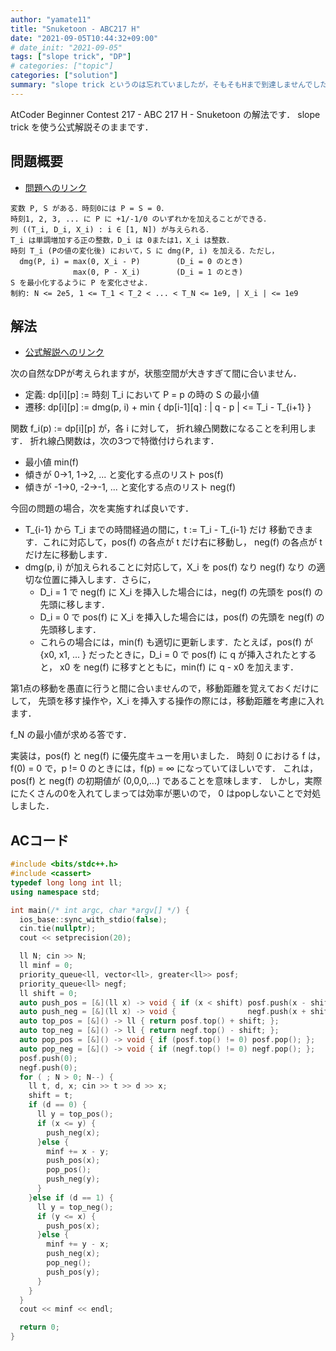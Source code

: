 ```yaml
---
author: "yamate11"
title: "Snuketoon - ABC217 H"
date: "2021-09-05T10:44:32+09:00"
# date_init: "2021-09-05"
tags: ["slope trick", "DP"]
# categories: ["topic"]
categories: ["solution"]
summary: "slope trick というのは忘れていましたが，そもそもHまで到達しませんでした．この記事は公式解説そのままです．"
---
```


AtCoder Beginner Contest 217 - ABC 217 H - Snuketoon の解法です．
slope trick を使う公式解説そのままです．

## 問題概要

* [問題へのリンク](https://atcoder.jp/contests/abc217/tasks/abc217_h)

```
変数 P, S がある．時刻0には P = S = 0．
時刻1, 2, 3, ... に P に +1/-1/0 のいずれかを加えることができる．
列 ((T_i, D_i, X_i) : i ∈ [1, N]) が与えられる．
T_i は単調増加する正の整数，D_i は 0または1，X_i は整数．
時刻 T_i (Pの値の変化後) において，S に dmg(P, i) を加える．ただし，
  dmg(P, i) = max(0, X_i - P)        (D_i = 0 のとき)
              max(0, P - X_i)        (D_i = 1 のとき)
S を最小化するように P を変化させよ．
制約: N <= 2e5, 1 <= T_1 < T_2 < ... < T_N <= 1e9, | X_i | <= 1e9
```

## 解法

* [公式解説へのリンク](https://atcoder.jp/contests/abc217/editorial/2581)

次の自然なDPが考えられますが，状態空間が大きすぎて間に合いません．

* 定義: dp[i][p] := 時刻 T_i において P = p の時の S の最小値
* 遷移: dp[i][p] := dmg(p, i) + min { dp[i-1][q] : | q - p | <= T_i - T_{i+1} }

関数 f_i(p) := dp[i][p] が，各 i に対して，
折れ線凸関数になることを利用します．
折れ線凸関数は，次の3つで特徴付けられます．

* 最小値 min(f)
* 傾きが 0→1, 1→2, ... と変化する点のリスト pos(f)
* 傾きが -1→0, -2→-1, ... と変化する点のリスト neg(f)

今回の問題の場合，次を実施すれば良いです．

* T_{i-1} から T_i までの時間経過の間に，t := T_i - T_{i-1} だけ
  移動できます．これに対応して，pos(f) の各点が t だけ右に移動し，
  neg(f) の各点が t だけ左に移動します．
* dmg(p, i) が加えられることに対応して，X_i を pos(f) なり neg(f) なり
  の適切な位置に挿入します．さらに，
  * D_i = 1 で neg(f) に X_i を挿入した場合には，neg(f) の先頭を pos(f) の先頭に移します．
  * D_i = 0 で pos(f) に X_i を挿入した場合には，pos(f) の先頭を neg(f) の先頭移します．
  * これらの場合には，min(f) も適切に更新します．たとえば，pos(f) が
    {x0, x1, ... } だったときに，D_i = 0 で pos(f) に q が挿入されたとすると，
    x0 を neg(f) に移すとともに，min(f) に q - x0 を加えます．

第1点の移動を愚直に行うと間に合いませんので，移動距離を覚えておくだけにして，
先頭を移す操作や，X_i を挿入する操作の際には，移動距離を考慮に入れます．

f_N の最小値が求める答です．

実装は，pos(f) と neg(f) に優先度キューを用いました．
時刻 0 における f は，f(0) = 0 で，p != 0 のときには，f(p) = ∞
になっていてほしいです．
これは，pos(f) と neg(f) の初期値が (0,0,0,...) であることを意味します．
しかし，実際にたくさんの0を入れてしまっては効率が悪いので，
0 はpopしないことで対処しました．

## ACコード

```cpp
#include <bits/stdc++.h>
#include <cassert>
typedef long long int ll;
using namespace std;

int main(/* int argc, char *argv[] */) {
  ios_base::sync_with_stdio(false);
  cin.tie(nullptr);
  cout << setprecision(20);

  ll N; cin >> N;
  ll minf = 0;
  priority_queue<ll, vector<ll>, greater<ll>> posf;
  priority_queue<ll> negf;
  ll shift = 0;
  auto push_pos = [&](ll x) -> void { if (x < shift) posf.push(x - shift); };
  auto push_neg = [&](ll x) -> void {                negf.push(x + shift); };
  auto top_pos = [&]() -> ll { return posf.top() + shift; };
  auto top_neg = [&]() -> ll { return negf.top() - shift; };
  auto pop_pos = [&]() -> void { if (posf.top() != 0) posf.pop(); };
  auto pop_neg = [&]() -> void { if (negf.top() != 0) negf.pop(); };
  posf.push(0);
  negf.push(0);
  for ( ; N > 0; N--) {
    ll t, d, x; cin >> t >> d >> x;
    shift = t;
    if (d == 0) {
      ll y = top_pos();
      if (x <= y) {
        push_neg(x);
      }else {
        minf += x - y;
        push_pos(x);
        pop_pos();
        push_neg(y);
      }
    }else if (d == 1) {
      ll y = top_neg();
      if (y <= x) {
        push_pos(x);
      }else {
        minf += y - x;
        push_neg(x);
        pop_neg();
        push_pos(y);
      }
    }
  }
  cout << minf << endl;

  return 0;
}
```
